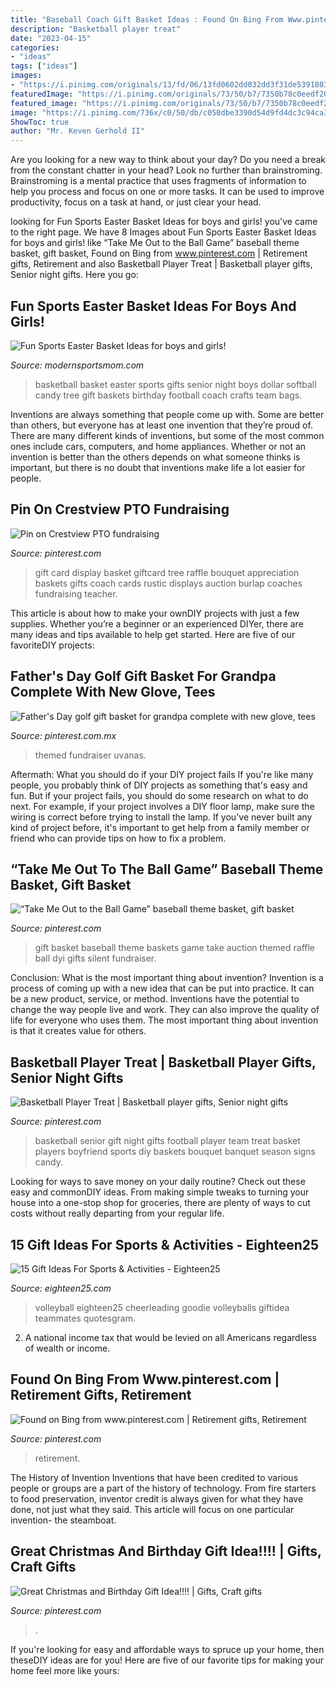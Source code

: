 ```yaml
---
title: "Baseball Coach Gift Basket Ideas : Found On Bing From Www.pinterest.com"
description: "Basketball player treat"
date: "2023-04-15"
categories:
- "ideas"
tags: ["ideas"]
images:
- "https://i.pinimg.com/originals/13/fd/06/13fd0602dd032dd3f31de539180326f4.jpg"
featuredImage: "https://i.pinimg.com/originals/73/50/b7/7350b78c0eedf202be3b852e8819dd97.jpg"
featured_image: "https://i.pinimg.com/originals/73/50/b7/7350b78c0eedf202be3b852e8819dd97.jpg"
image: "https://i.pinimg.com/736x/c0/50/db/c050dbe3390d54d9fd4dc3c94ca300a1--coach-appreciation-gifts-teacher-appreciation-gift-card-display.jpg"
ShowToc: true
author: "Mr. Keven Gerhold II"
---
```



Are you looking for a new way to think about your day? Do you need a break from the constant chatter in your head? Look no further than brainstroming. Brainstroming is a mental practice that uses fragments of information to help you process and focus on one or more tasks. It can be used to improve productivity, focus on a task at hand, or just clear your head.

	

		
looking for Fun Sports Easter Basket Ideas for boys and girls! you've came to the right page. We have 8 Images about Fun Sports Easter Basket Ideas for boys and girls! like “Take Me Out to the Ball Game” baseball theme basket, gift basket, Found on Bing from www.pinterest.com | Retirement gifts, Retirement and also Basketball Player Treat | Basketball player gifts, Senior night gifts. Here you go:
		
    
## Fun Sports Easter Basket Ideas For Boys And Girls!

<img loading=lazy src="https://i1.wp.com/modernsportsmom.com/wp-content/uploads/2018/03/4ae54bafc4d8cca7e5bfd82deef57c24.jpg?resize=1136%2C1136" onerror="this.onerror=null;this.src='https://tse2.mm.bing.net/th?id=OIP.cfnaUht7AvJCQiAboT8WnwHaHa&amp;pid=15.1';" alt="Fun Sports Easter Basket Ideas for boys and girls!">

_Source: modernsportsmom.com_

>basketball basket easter sports gifts senior night boys dollar softball candy tree gift baskets birthday football coach crafts team bags. 

	

Inventions are always something that people come up with. Some are better than others, but everyone has at least one invention that they’re proud of. There are many different kinds of inventions, but some of the most common ones include cars, computers, and home appliances. Whether or not an invention is better than the others depends on what someone thinks is important, but there is no doubt that inventions make life a lot easier for people.

    
## Pin On Crestview PTO Fundraising

<img loading=lazy src="https://i.pinimg.com/736x/c0/50/db/c050dbe3390d54d9fd4dc3c94ca300a1--coach-appreciation-gifts-teacher-appreciation-gift-card-display.jpg" onerror="this.onerror=null;this.src='https://tse3.mm.bing.net/th?id=OIP.W-q4ce9XZJpEjd4JRKNJqAHaJ4&amp;pid=15.1';" alt="Pin on Crestview PTO fundraising">

_Source: pinterest.com_

>gift card display basket giftcard tree raffle bouquet appreciation baskets gifts coach cards rustic displays auction burlap coaches fundraising teacher. 

	

This article is about how to make your ownDIY projects with just a few supplies. Whether you’re a beginner or an experienced DIYer, there are many ideas and tips available to help get started. Here are five of our favoriteDIY projects: 

    
## Father&#039;s Day Golf Gift Basket For Grandpa Complete With New Glove, Tees

<img loading=lazy src="https://i.pinimg.com/originals/83/e0/ae/83e0ae7695247163ca0ed747f0f05067.jpg" onerror="this.onerror=null;this.src='https://tse3.mm.bing.net/th?id=OIP.BodfddohXA1DE9DNJ5G7rgHaNK&amp;pid=15.1';" alt="Father&#039;s Day golf gift basket for grandpa complete with new glove, tees">

_Source: pinterest.com.mx_

>themed fundraiser uvanas. 

	

Aftermath: What you should do if your DIY project fails
If you're like many people, you probably think of DIY projects as something that's easy and fun. But if your project fails, you should do some research on what to do next. For example, if your project involves a DIY floor lamp, make sure the wiring is correct before trying to install the lamp. If you've never built any kind of project before, it's important to get help from a family member or friend who can provide tips on how to fix a problem.

    
## “Take Me Out To The Ball Game” Baseball Theme Basket, Gift Basket

<img loading=lazy src="https://i.pinimg.com/originals/7c/ed/b5/7cedb5d2e06ec0627f67a01f00e4d8a1.jpg" onerror="this.onerror=null;this.src='https://tse1.mm.bing.net/th?id=OIP.TBIU6oEZ_UWstQj9MGzVZQHaJ4&amp;pid=15.1';" alt="“Take Me Out to the Ball Game” baseball theme basket, gift basket">

_Source: pinterest.com_

>gift basket baseball theme baskets game take auction themed raffle ball dyi gifts silent fundraiser. 

	

Conclusion: What is the most important thing about invention?
Invention is a process of coming up with a new idea that can be put into practice. It can be a new product, service, or method. Inventions have the potential to change the way people live and work. They can also improve the quality of life for everyone who uses them. The most important thing about invention is that it creates value for others.

    
## Basketball Player Treat | Basketball Player Gifts, Senior Night Gifts

<img loading=lazy src="https://i.pinimg.com/originals/13/fd/06/13fd0602dd032dd3f31de539180326f4.jpg" onerror="this.onerror=null;this.src='https://tse4.mm.bing.net/th?id=OIP.bZhlWdjEdq5InVcYIi8cbAHaJ4&amp;pid=15.1';" alt="Basketball Player Treat | Basketball player gifts, Senior night gifts">

_Source: pinterest.com_

>basketball senior gift night gifts football player team treat basket players boyfriend sports diy baskets bouquet banquet season signs candy. 

	

Looking for ways to save money on your daily routine? Check out these easy and commonDIY ideas. From making simple tweaks to turning your house into a one-stop shop for groceries, there are plenty of ways to cut costs without really departing from your regular life.

    
## 15 Gift Ideas For Sports &amp; Activities - Eighteen25

<img loading=lazy src="https://eighteen25.com/wp-content/uploads/2014/05/volleyball-coach-gift-tag.jpg" onerror="this.onerror=null;this.src='https://tse1.mm.bing.net/th?id=OIP.e5M9j_Bt05c7a3ubkdkBhAAAAA&amp;pid=15.1';" alt="15 Gift Ideas For Sports &amp; Activities - Eighteen25">

_Source: eighteen25.com_

>volleyball eighteen25 cheerleading goodie volleyballs giftidea teammates quotesgram. 

	

2. A national income tax that would be levied on all Americans regardless of wealth or income.

    
## Found On Bing From Www.pinterest.com | Retirement Gifts, Retirement

<img loading=lazy src="https://i.pinimg.com/736x/74/6a/8d/746a8d340c8ba5d8775466512b5e494a--retirement-gifts-teacher-retirement.jpg" onerror="this.onerror=null;this.src='https://tse1.mm.bing.net/th?id=OIP.UjwWqTHNJWv11y43O71R8gHaJ3&amp;pid=15.1';" alt="Found on Bing from www.pinterest.com | Retirement gifts, Retirement">

_Source: pinterest.com_

>retirement. 

	

The History of Invention
Inventions that have been credited to various people or groups are a part of the history of technology. From fire starters to food preservation, inventor credit is always given for what they have done, not just what they said. This article will focus on one particular invention- the steamboat.

    
## Great Christmas And Birthday Gift Idea!!!! | Gifts, Craft Gifts

<img loading=lazy src="https://i.pinimg.com/originals/73/50/b7/7350b78c0eedf202be3b852e8819dd97.jpg" onerror="this.onerror=null;this.src='https://tse2.mm.bing.net/th?id=OIP.Er_cydU8kXI92vIFkpxFcAHaNK&amp;pid=15.1';" alt="Great Christmas and Birthday Gift Idea!!!! | Gifts, Craft gifts">

_Source: pinterest.com_

>. 

	

If you're looking for easy and affordable ways to spruce up your home, then theseDIY ideas are for you! Here are five of our favorite tips for making your home feel more like yours: 

